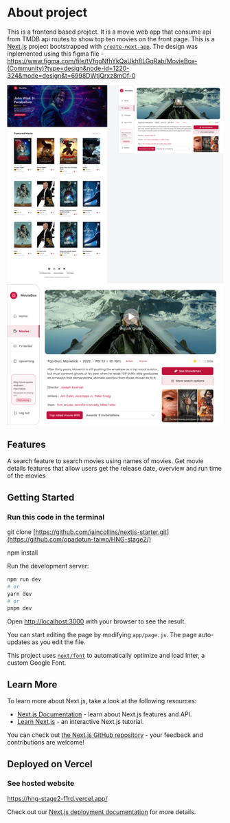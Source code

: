 # About project

This is a frontend based project. It is a movie web app that consume api from TMDB api routes to show top ten movies on the front page. This is a [Next.js](https://nextjs.org/) project bootstrapped with [`create-next-app`](https://github.com/vercel/next.js/tree/canary/packages/create-next-app). The design was inplemented using this figma file - https://www.figma.com/file/tVfgoNfhYkQaUkh8LGqRab/MovieBox-(Community)?type=design&node-id=1220-324&mode=design&t=6998DWtjQrxz8mOf-0

![Alt text](<assets/MovieBox (Community).jpg>)
![Alt text](assets/Movies-1.jpg)

## Features

A search feature to search movies using names of movies.
Get movie details features that allow users get the release date, overview and run time of the movies

## Getting Started

### Run this code in the terminal

git clone [https://github.com/iaincollins/nextjs-starter.git](https://github.com/opadotun-taiwo/HNG-stage2/)

npm install

Run the development server:

```bash
npm run dev
# or
yarn dev
# or
pnpm dev
```

Open [http://localhost:3000](http://localhost:3000) with your browser to see the result.

You can start editing the page by modifying `app/page.js`. The page auto-updates as you edit the file.

This project uses [`next/font`](https://nextjs.org/docs/basic-features/font-optimization) to automatically optimize and load Inter, a custom Google Font.

## Learn More

To learn more about Next.js, take a look at the following resources:

- [Next.js Documentation](https://nextjs.org/docs) - learn about Next.js features and API.
- [Learn Next.js](https://nextjs.org/learn) - an interactive Next.js tutorial.

You can check out [the Next.js GitHub repository](https://github.com/vercel/next.js/) - your feedback and contributions are welcome!

## Deployed on Vercel

### See hosted website

https://hng-stage2-f1rd.vercel.app/

Check out our [Next.js deployment documentation](https://nextjs.org/docs/deployment) for more details.
